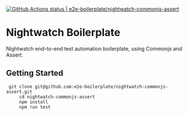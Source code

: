 [![GitHub Actions status | e2e-boilerplate/nightwatch-commonjs-assert](https://github.com/e2e-boilerplate/nightwatch-commonjs-assert/workflows/nightwatch-commonjs-assert/badge.svg)](https://github.com/e2e-boilerplate/nightwatch-commonjs-assert/actions?workflow=nightwatch-commonjs-assert)
  # Nightwatch Boilerplate
  Nightwatch end-to-end test automation boilerplate, using Commonjs and Assert.
  ## Getting Started
  	 git clone git@github.com:e2e-boilerplate/nightwatch-commonjs-assert.git
    	 cd nightwatch-commonjs-assert
    	 npm install
    	 npm run test
    